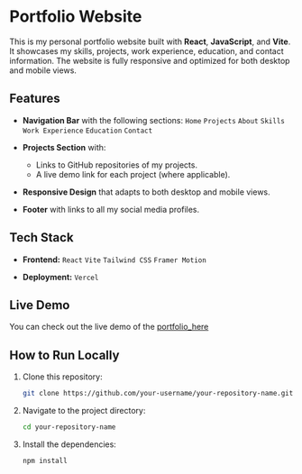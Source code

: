 # Portfolio Website

This is my personal portfolio website built with **React**, **JavaScript**, and **Vite**. It showcases my skills, projects, work experience, education, and contact information. The website is fully responsive and optimized for both desktop and mobile views.

## Features

- **Navigation Bar** with the following sections:
    `Home`
    `Projects`
    `About`
    `Skills`
    `Work Experience`
    `Education`
    `Contact`
      
- **Projects Section** with:
  - Links to GitHub repositories of my projects.
  - A live demo link for each project (where applicable).

- **Responsive Design** that adapts to both desktop and mobile views.

- **Footer** with links to all my social media profiles.

## Tech Stack

- **Frontend:**
  `React`
  `Vite`
  `Tailwind CSS`
  `Framer Motion`

- **Deployment:**
  `Vercel`

## Live Demo

You can check out the live demo of the [portfolio_here](https://portfolio-lokeshsai.vercel.app/) 

## How to Run Locally

1. Clone this repository:
   ```bash
   git clone https://github.com/your-username/your-repository-name.git
2. Navigate to the project directory:
   ```bash
   cd your-repository-name
3. Install the dependencies:
   ```bash
   npm install

